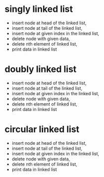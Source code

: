 # singly linked list
- insert node at head of the linked list,
- insert node at tail of the linked list,
- insert node at given index in the linked list,
- delete node with given data,
- delete nth element of linked list,
- print data in linked list

# doubly linked list
- insert node at head of the linked list,
- insert node at tail of the linked list,
- insert node at given index in the linked list,
- delete node with given data,
- delete nth element of linked list,
- print data in linked list

# circular linked list
- insert node at head of the linked list,
- insert node at tail of the linked list,
- insert node at given index in the linked list,
- delete node with given data,
- delete nth element of linked list,
- print data in linked list

